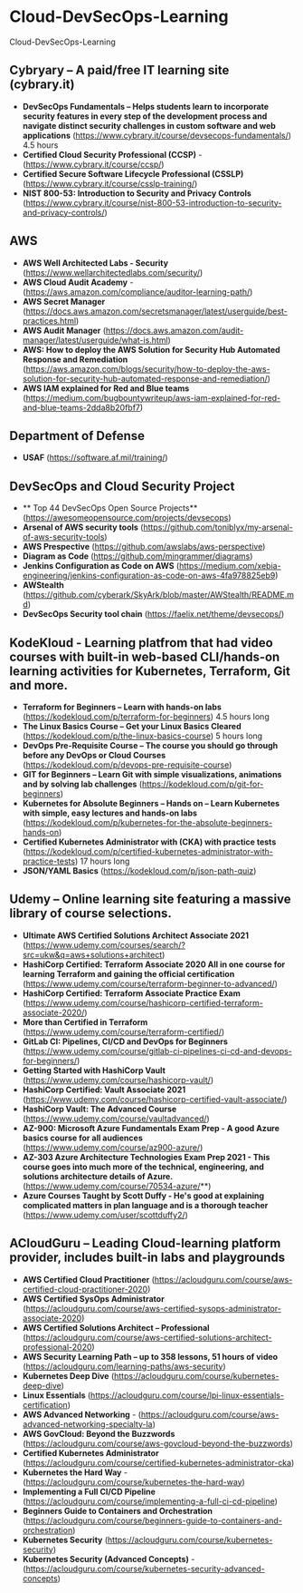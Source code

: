 # Cloud-DevSecOps-Learning
Cloud-DevSecOps-Learning

## Cybryary – A paid/free IT learning site (cybrary.it)

- **DevSecOps Fundamentals – Helps students learn to incorporate security features in every step of the development process and navigate distinct security challenges in custom software and web applications** (https://www.cybrary.it/course/devsecops-fundamentals/) 4.5 hours
- **Certified Cloud Security Professional (CCSP)** - (https://www.cybrary.it/course/ccsp/)
- **Certified Secure Software Lifecycle Professional (CSSLP)** (https://www.cybrary.it/course/csslp-training/)
- **NIST 800-53: Introduction to Security and Privacy Controls**  (https://www.cybrary.it/course/nist-800-53-introduction-to-security-and-privacy-controls/)

## AWS

- **AWS Well Architected Labs - Security** (https://www.wellarchitectedlabs.com/security/)
- **AWS Cloud Audit Academy** - (https://aws.amazon.com/compliance/auditor-learning-path/)
- **AWS Secret Manager** (https://docs.aws.amazon.com/secretsmanager/latest/userguide/best-practices.html)
- **AWS Audit Manager** (https://docs.aws.amazon.com/audit-manager/latest/userguide/what-is.html)
- **AWS: How to deploy the AWS Solution for Security Hub Automated Response and Remediation** (https://aws.amazon.com/blogs/security/how-to-deploy-the-aws-solution-for-security-hub-automated-response-and-remediation/)
- **AWS IAM explained for Red and Blue teams** (https://medium.com/bugbountywriteup/aws-iam-explained-for-red-and-blue-teams-2dda8b20fbf7)

## Department of Defense

- **USAF** (https://software.af.mil/training/)

## DevSecOps and Cloud Security Project
- ** Top 44 DevSecOps Open Source Projects** (https://awesomeopensource.com/projects/devsecops)
- **Arsenal of AWS security tools** (https://github.com/toniblyx/my-arsenal-of-aws-security-tools)
- **AWS Prespective** (https://github.com/awslabs/aws-perspective)
- **Diagram as Code** (https://github.com/mingrammer/diagrams)
- **Jenkins Configuration as Code on AWS** (https://medium.com/xebia-engineering/jenkins-configuration-as-code-on-aws-4fa978825eb9)
- **AWStealth** (https://github.com/cyberark/SkyArk/blob/master/AWStealth/README.md)
- **DevSecOps Security tool chain** (https://faelix.net/theme/devsecops/)

## KodeKloud - Learning platfrom that had video courses with built-in web-based CLI/hands-on learning activities for Kubernetes, Terraform, Git and more.

- **Terraform for Beginners – Learn with hands-on labs** (https://kodekloud.com/p/terraform-for-beginners) 4.5 hours long
- **The Linux Basics Course – Get your Linux Basics Cleared** (https://kodekloud.com/p/the-linux-basics-course) 5 hours long
- **DevOps Pre-Requisite Course – The course you should go through before any DevOps or Cloud Courses** (https://kodekloud.com/p/devops-pre-requisite-course)
- **GIT for Beginners – Learn Git with simple visualizations, animations and by solving lab challenges** (https://kodekloud.com/p/git-for-beginners)
- **Kubernetes for Absolute Beginners – Hands on – Learn Kubernetes with simple, easy lectures and hands-on labs** (https://kodekloud.com/p/kubernetes-for-the-absolute-beginners-hands-on)
- **Certified Kubernetes Administrator with (CKA) with practice tests** (https://kodekloud.com/p/certified-kubernetes-administrator-with-practice-tests) 17 hours long
- **JSON/YAML Basics** (https://kodekloud.com/p/json-path-quiz)

## Udemy – Online learning site featuring a massive library of course selections.

- **Ultimate AWS Certified Solutions Architect Associate 2021** (https://www.udemy.com/courses/search/?src=ukw&q=aws+solutions+architect)
- **HashiCorp Certified: Terraform Associate 2020 All in one course for learning Terraform and gaining the official certification** (https://www.udemy.com/course/terraform-beginner-to-advanced/)
- **HashiCorp Certified: Terraform Associate Practice Exam** (https://www.udemy.com/course/hashicorp-certified-terraform-associate-2020/)
- **More than Certified in Terraform** (https://www.udemy.com/course/terraform-certified/)
- **GitLab CI: Pipelines, CI/CD and DevOps for Beginners** (https://www.udemy.com/course/gitlab-ci-pipelines-ci-cd-and-devops-for-beginners/)
- **Getting Started with HashiCorp Vault** (https://www.udemy.com/course/hashicorp-vault/)
- **HashiCorp Certified: Vault Associate 2021** (https://www.udemy.com/course/hashicorp-certified-vault-associate/)
- **HashiCorp Vault: The Advanced Course** (https://www.udemy.com/course/vaultadvanced/)
- **AZ-900: Microsoft Azure Fundamentals Exam Prep - A good Azure basics course for all audiences** (https://www.udemy.com/course/az900-azure/)
- **AZ-303 Azure Architecture Technologies Exam Prep 2021 - This course goes into much more of the technical, engineering, and solutions architecture details of Azure.** (https://www.udemy.com/course/70534-azure/**)
- **Azure Courses Taught by Scott Duffy - He's good at explaining complicated matters in plan language and is a thorough teacher** (https://www.udemy.com/user/scottduffy2/)

## ACloudGuru – Leading Cloud-learning platform provider, includes built-in labs and playgrounds

- **AWS Certified Cloud Practitioner** (https://acloudguru.com/course/aws-certified-cloud-practitioner-2020)
- **AWS Certified SysOps Administrator** (https://acloudguru.com/course/aws-certified-sysops-administrator-associate-2020)
- **AWS Certified Solutions Architect – Professional** (https://acloudguru.com/course/aws-certified-solutions-architect-professional-2020)
- **AWS Security Learning Path – up to 358 lessons, 51 hours of video** (https://acloudguru.com/learning-paths/aws-security)
- **Kubernetes Deep Dive** (https://acloudguru.com/course/kubernetes-deep-dive)
- **Linux Essentials** (https://acloudguru.com/course/lpi-linux-essentials-certification)
- **AWS Advanced Networking** - (https://acloudguru.com/course/aws-advanced-networking-specialty-la)
- **AWS GovCloud: Beyond the Buzzwords** (https://acloudguru.com/course/aws-govcloud-beyond-the-buzzwords)
- **Certified Kubernetes Administrator** (https://acloudguru.com/course/certified-kubernetes-administrator-cka)
- **Kubernetes the Hard Way** - (https://acloudguru.com/course/kubernetes-the-hard-way)
- **Implementing a Full CI/CD Pipeline** (https://acloudguru.com/course/implementing-a-full-ci-cd-pipeline)
- **Beginners Guide to Containers and Orchestration** (https://acloudguru.com/course/beginners-guide-to-containers-and-orchestration)
- **Kubernetes Security** (https://acloudguru.com/course/kubernetes-security)
- **Kubernetes Security (Advanced Concepts)** - (https://acloudguru.com/course/kubernetes-security-advanced-concepts)




